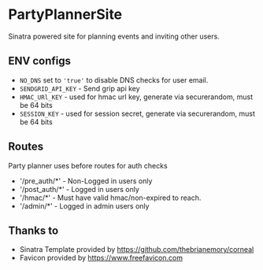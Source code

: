 # PartyPlannerSite

Sinatra powered site for planning events and inviting other users.

## ENV configs

- `NO_DNS` set to  `'true'` to disable DNS checks for user email.
- `SENDGRID_API_KEY` - Send grip api key
- `HMAC_URl_KEY` - used for hmac url key, generate via securerandom, must be 64 bits
- `SESSION_KEY`  - used for session secret, generate via securerandom, must be 64 bits

## Routes

Party planner uses before routes for auth checks

- '/pre_auth/*' - Non-Logged in users only
- '/post_auth/*' - Logged in users only
- '/hmac/*' - Must have valid hmac/non-expired to reach.
- '/admin/*' - Logged in admin users only

## Thanks to

- Sinatra Template provided by https://github.com/thebrianemory/corneal
- Favicon provided by https://www.freefavicon.com
